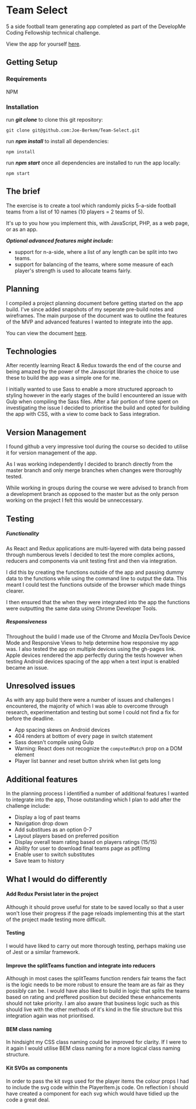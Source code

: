 # Team Select

5 a side football team generating app completed as part of the DevelopMe Coding Fellowship technical challenge.


View the app for yourself [here](https://joe-berkem.github.io/Team-Select/).

## Getting Setup

### Requirements

NPM

### Installation

run ***git clone*** to clone this git repository:

```
git clone git@github.com:Joe-Berkem/Team-Select.git
```
run ***npm install*** to install all dependencies:

```
npm install
```
run ***npm start*** once all dependencies are installed to run the app locally:

```
npm start
```

## The brief

The exercise is to create a tool which randomly picks 5-a-side football teams from a list of 10 names (10 players = 2 teams of 5).

It's up to you how you implement this, with JavaScript, PHP, as a web page, or as an app.

***Optional advanced features might include:***

- support for n-a-side, where a list of any length can be split into two teams.
- support for balancing of the teams, where some measure of each player's strength is used to allocate teams fairly.


## Planning

I compiled a project planning document before getting started on the app build. I've since added snapshots of my seperate pre-build notes and wireframes. The main purpose of the document was to outline the features of the MVP and advanced features I wanted to integrate into the app. 

You can view the document [here](https://docs.google.com/document/d/1pqkSmxv07KVDQfVmKqXQXgZOG3TXexOjA2sZFRXRCWI/edit?usp=sharing). 

## Technologies

After recently learning React & Redux towards the end of the course and being amazed by the power of the Javascript libraries the choice to use these to build the app was a simple one for me. 

I initially wanted to use Sass to enable a more structured approach to styling however in the early stages of the build I encountered an issue with Gulp when compiling the Sass files. After a fair portion of time spent on investigating the issue I decided to prioritise the build and opted for building the app with CSS, with a view to come back to Sass integration.


## Version Management
I found github a very impressive tool during the course so decided to utilise it for version management of the app. 

As I was working independently I decided to branch directly from the master branch and only merge branches when changes were thoroughly tested.

While working in groups during the course we were advised to branch from a development branch as opposed to the master but as the only person working on the project I felt this would be unneccessary.


## Testing
##### Functionality
As React and Redux applications are multi-layered with data being passed through numberous levels I decided to test the more complex actions, reducers and components via unit testing first and then via integration. 

I did this by creating the functions outside of the app and passing dummy data to the functions while using the command line to output the data. This meant I could test the functions outside of the browser which made things clearer.

I then ensured that the when they were integrated into the app the functions were outputting the same data using Chrome Developer Tools.

##### Responsiveness
Throughout the build I made use of the Chrome and Mozila DevTools Device Mode and Responsive Views to help determine how responsive my app was. I also tested the app on multiple devices using the gh-pages link. Apple devices rendered the app perfectly during the tests however when testing Android devices spacing of the app when a text input is enabled became an issue.

## Unresolved issues
As with any app build there were a number of issues and challenges I encountered, the majority of which I was able to overcome through research, experimentation and testing but some I could not find a fix for before the deadline. 

- App spacing skews on Android devices 
- 404 renders at bottom of every page in switch statement
- Sass doesn't compile using Gulp
- Warning: React does not recognize the `computedMatch` prop on a DOM element
- Player list banner and reset button shrink when list gets long


## Additional features
In the planning process I identified a number of additional features I wanted to integrate into the app, Those outstanding which I plan to add after the challenge include:

- Display a log of past teams
- Navigation drop down
- Add substitues as an option 0-7
- Layout players based on preferred position
- Display overall team rating based on players ratings (15/15)
- Ability for user to download final teams page as pdf/img
- Enable user to switch substitutes
- Save team to history


## What I would do differently

#### Add Redux Persist later in the project

Although it should prove useful for state to be saved locally so that a user won't lose their progress if the page reloads implementing this at the start of the project made testing more difficult.

#### Testing

I would have liked to carry out more thorough testing, perhaps making use of Jest or a similar framework.

#### Improve the splitTeams function and integrate into reducers

Although in most cases the splitTeams function renders fair teams the fact is the logic needs to be more robust to ensure the team are as fair as they possibly can be. I would have also liked to build in logic that splits the teams based on rating and preffered position but decided these enhancements should not take priority. I am also aware that business logic such as this should live with the other methods of it's kind in the file structure but this integration again was not prioritised. 

#### BEM class naming

In hindsight my CSS class naming could be improved for clarity. If I were to it again I would utilise BEM class naming for a more logical class naming structure. 

#### Kit SVGs as components

In order to pass the kit svgs used for the player items the colour props I had to include the svg code within the PlayerItem.js code. On reflection I should have created a component for each svg which would have tidied up the code a great deal.